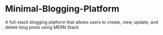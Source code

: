 # Minimal-Blogging-Platform
A full-stack blogging platform that allows users to create, view, update, and delete blog posts using MERN Stack

